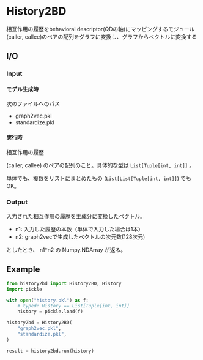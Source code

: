 # History2BD
相互作用の履歴をbehavioral descriptor(QDの軸)にマッピングするモジュール
(caller, callee)のペアの配列をグラフに変換し、グラフからベクトルに変換する

## I/O
### Input
#### モデル生成時
次のファイルへのパス

- graph2vec.pkl
- standardize.pkl

#### 実行時
相互作用の履歴

(caller, callee) のペアの配列のこと。具体的な型は `List[Tuple[int, int]]` 。

単体でも、複数をリストにまとめたもの (`List[List[Tuple[int, int]]`) でもOK。

### Output
入力された相互作用の履歴を主成分に変換したベクトル。

- n1: 入力した履歴の本数（単体で入力した場合は1本）
- n2: graph2vecで生成したベクトルの次元数(128次元)

としたとき、 n1*n2 の Numpy.NDArray が返る。

## Example

```python
from history2bd import History2BD, History
import pickle

with open("history.pkl") as f:
    # typed: History == List[Tuple[int, int]]
    history = pickle.load(f)

history2bd = History2BD(
    "graph2vec.pkl",
    "standardize.pkl",
)

result = history2bd.run(history)
```